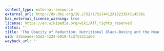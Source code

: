 ```yaml
---
content_type: external-resource
external_url: http://dx.doi.org/10.2752/175174412X13233545145381
has_external_license_warning: true
license: https://en.wikipedia.org/wiki/All_rights_reserved
status: ''
title: 'The Opacity of Reduction: Nutritional Black-Boxing and the Meanings of Nourishment'
uid: 33baeade-52d2-4229-b919-fc2f55211ab6
wayback_url: ''
---
```

